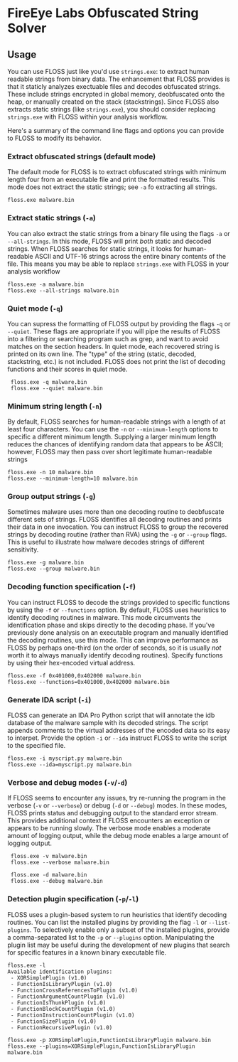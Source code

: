 # FireEye Labs Obfuscated String Solver

## Usage

You can use FLOSS just like you'd use `strings.exe`:
 to extract human readable strings from binary data.
The enhancement that FLOSS provides is that it staticly
 analyzes exectuable files and decodes obfuscated strings.
These include strings encrypted in global memory,
 deobfuscated onto the heap, or manually created on the
 stack (stackstrings).
Since FLOSS also extracts static strings (like `strings.exe`),
 you should consider replacing `strings.exe` with FLOSS
 within your analysis workflow.

Here's a summary of the command line flags and options you
 can provide to FLOSS to modify its behavior.


### Extract obfuscated strings (default mode)

The default mode for FLOSS is to extract obfuscated strings
 with minimum length four from an executable file and print
 the formatted results.
This mode does not extract the static strings; see `-a` fo
 extracting all strings.

    floss.exe malware.bin


### Extract static strings (`-a`)

You can also extract the static strings from a binary file
 using the flags `-a` or `--all-strings`.
In this mode, FLOSS will print _both_ static and decoded
 strings.
When FLOSS searches for static strings, it looks for
 human-readable ASCII and UTF-16 strings across the
 entire binary contents of the file.
This means you may be able to replace `strings.exe` with
 FLOSS in your analysis workflow

    floss.exe -a malware.bin
    floss.exe --all-strings malware.bin


### Quiet mode (`-q`)

You can supress the formatting of FLOSS output by providing
 the flags `-q` or `--quiet`.
These flags are appropriate if you will pipe the results of FLOSS
 into a filtering or searching program such as grep, and
 want to avoid matches on the section headers.
In quiet mode, each recovered string is printed on its
 own line.
The "type" of the string (static, decoded, stackstring, etc.)
 is not included.
FLOSS does not print the list of decoding functions and
 their scores in quiet mode.

     floss.exe -q malware.bin
     floss.exe --quiet malware.bin


### Minimum string length (`-n`)

By default, FLOSS searches for human-readable strings
 with a length of at least four characters.
You can use the `-n` or `--minimum-length` options to
 specific a different minimum length.
Supplying a larger minimum length reduces the chances
 of identifying random data that appears to be ASCII;
 however, FLOSS may then pass over short legitimate
 human-readable strings


    floss.exe -n 10 malware.bin
    floss.exe --minimum-length=10 malware.bin


### Group output strings (`-g`)

Sometimes malware uses more than one decoding routine
 to deobfuscate different sets of strings.
FLOSS identifies all decoding routines and prints
 their data in one invocation.
You can instruct FLOSS to group the recovered strings
 by decoding routine (rather than RVA) using the
 `-g` or `--group` flags.
This is useful to illustrate how malware decodes
 strings of different sensitivity.

    floss.exe -g malware.bin
    floss.exe --group malware.bin


### Decoding function specification (`-f`)

You can instruct FLOSS to decode the strings provided
 to specific functions by using the `-f` or `--functions`
 option.
By default, FLOSS uses heuristics to identify decoding
 routines in malware.
This mode circumvents the identification phase and skips
 directly to the decoding phase.
If you've previously done analysis on an executable program
 and manually identified the decoding routines, use
 this mode.
This can improve performance as FLOSS by perhaps one-third
 (on the order of seconds, so it is usually _not_ worth it
  to always manually identify decoding routines).
Specify functions by using their hex-encoded virtual address.

    floss.exe -f 0x401000,0x402000 malware.bin
    floss.exe --functions=0x401000,0x402000 malware.bin


### Generate IDA script (`-i`)

FLOSS can generate an IDA Pro Python script that will
 annotate the idb database of the malware sample with
 its decoded strings.
The script appends comments to the virtual addresses
 of the encoded data so its easy to interpet.
Provide the option `-i` or `--ida` instruct FLOSS to
 write the script to the specified file.

    floss.exe -i myscript.py malware.bin
    floss.exe --ida=myscript.py malware.bin


### Verbose and debug modes (`-v`/`-d`)

If FLOSS seems to encounter any issues, try re-running the program
 in the verbose (`-v` or `--verbose`) or debug (`-d` or
 `--debug`) modes.
In these modes, FLOSS prints status and debugging output
 to the standard error stream.
This provides additional context if FLOSS encounters an
 exception or appears to be running slowly.
The verbose mode enables a moderate amount of logging output,
 while the debug mode enables a large amount of logging output.


     floss.exe -v malware.bin
     floss.exe --verbose malware.bin

     floss.exe -d malware.bin
     floss.exe --debug malware.bin


### Detection plugin specification (`-p`/`-l`)

FLOSS uses a plugin-based system to run heuristics
 that identify decoding routines.
You can list the installed plugins by providing the
 flag `-l` or `--list-plugins`.
To selectively enable only a subset of the installed plugins,
 provide a comma-separated list to the `-p` or `--plugins`
 option.
Manipulating the plugin list may be useful during the development
 of new plugins that search for specific features in a known
 binary executable file.

    floss.exe -l
    Available identification plugins:
     - XORSimplePlugin (v1.0)
     - FunctionIsLibraryPlugin (v1.0)
     - FunctionCrossReferencesToPlugin (v1.0)
     - FunctionArgumentCountPlugin (v1.0)
     - FunctionIsThunkPlugin (v1.0)
     - FunctionBlockCountPlugin (v1.0)
     - FunctionInstructionCountPlugin (v1.0)
     - FunctionSizePlugin (v1.0)
     - FunctionRecursivePlugin (v1.0)

    floss.exe -p XORSimplePlugin,FunctionIsLibraryPlugin malware.bin
    floss.exe --plugins=XORSimplePlugin,FunctionIsLibraryPlugin malware.bin
